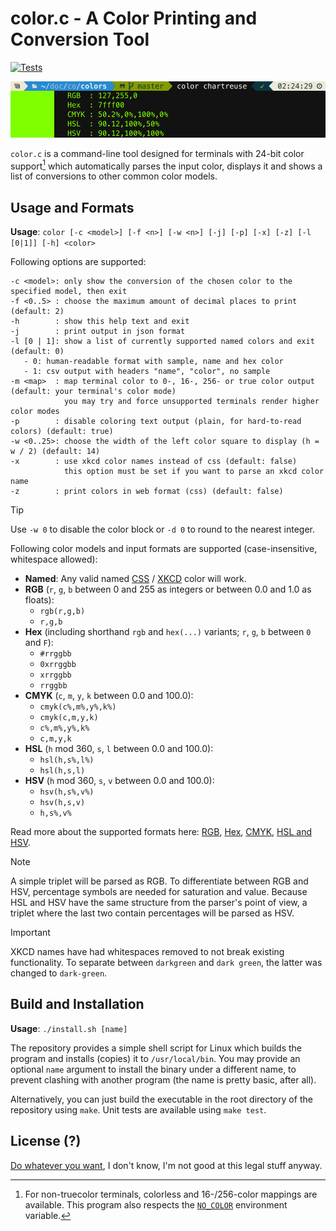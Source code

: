 # color.c - A Color Printing and Conversion Tool
[![Tests](https://github.com/FlamingLeo/color.c/actions/workflows/run-tests.yml/badge.svg)](https://github.com/FlamingLeo/color.c/actions/workflows/run-tests.yml)

![example run](img/example.png)

`color.c` is a command-line tool designed for terminals with 24-bit color support[^1] which automatically parses the input color, displays it and shows a list of conversions to other common color models.

[^1]: For non-truecolor terminals, colorless and 16-/256-color mappings are available. This program also respects the [`NO_COLOR`](https://no-color.org/) environment variable.

## Usage and Formats
**Usage**: `color [-c <model>] [-f <n>] [-w <n>] [-j] [-p] [-x] [-z] [-l [0|1]] [-h] <color>`

Following options are supported:
```text
-c <model>: only show the conversion of the chosen color to the specified model, then exit
-f <0..5> : choose the maximum amount of decimal places to print (default: 2)
-h        : show this help text and exit
-j        : print output in json format
-l [0 | 1]: show a list of currently supported named colors and exit (default: 0)
   - 0: human-readable format with sample, name and hex color
   - 1: csv output with headers "name", "color", no sample
-m <map>  : map terminal color to 0-, 16-, 256- or true color output (default: your terminal's color mode)
            you may try and force unsupported terminals render higher color modes
-p        : disable coloring text output (plain, for hard-to-read colors) (default: true)
-w <0..25>: choose the width of the left color square to display (h = w / 2) (default: 14)
-x        : use xkcd color names instead of css (default: false)
            this option must be set if you want to parse an xkcd color name
-z        : print colors in web format (css) (default: false)
```

> [!TIP]
> Use `-w 0` to disable the color block or `-d 0` to round to the nearest integer.

Following color models and input formats are supported (case-insensitive, whitespace allowed):
- **Named**: Any valid named [CSS](https://github.com/bahamas10/css-color-names/blob/master/css-color-names.json) / [XKCD](https://xkcd.com/color/rgb/) color will work.
- **RGB** (`r`, `g`, `b` between 0 and 255 as integers or between 0.0 and 1.0 as floats): 
    - `rgb(r,g,b)`
    - `r,g,b`
- **Hex** (including shorthand `rgb` and `hex(...)` variants; `r`, `g`, `b` between `0` and `F`):
    - `#rrggbb`
    - `0xrrggbb`
    - `xrrggbb`
    - `rrggbb`
- **CMYK** (`c`, `m`, `y`, `k` between 0.0 and 100.0):
    - `cmyk(c%,m%,y%,k%)`
    - `cmyk(c,m,y,k)`
    - `c%,m%,y%,k%`
    - `c,m,y,k`
- **HSL** (`h` mod 360, `s`, `l` between 0.0 and 100.0):
    - `hsl(h,s%,l%)`
    - `hsl(h,s,l)`
- **HSV** (`h` mod 360, `s`, `v` between 0.0 and 100.0):
    - `hsv(h,s%,v%)`
    - `hsv(h,s,v)`
    - `h,s%,v%`

Read more about the supported formats here: [RGB](https://en.wikipedia.org/wiki/RGB_color_model), [Hex](https://en.wikipedia.org/wiki/Web_colors), [CMYK](https://en.wikipedia.org/wiki/CMYK_color_model), [HSL and HSV](https://en.wikipedia.org/wiki/HSL_and_HSV).

> [!NOTE]  
> A simple triplet will be parsed as RGB. To differentiate between RGB and HSV, percentage symbols are needed for saturation and value. Because HSL and HSV have the same structure from the parser's point of view, a triplet where the last two contain percentages will be parsed as HSV.

> [!IMPORTANT]  
> XKCD names have had whitespaces removed to not break existing functionality. To separate between `darkgreen` and `dark green`, the latter was changed to `dark-green`.

## Build and  Installation
**Usage**: `./install.sh [name]`

The repository provides a simple shell script for Linux which builds the program and installs (copies) it to `/usr/local/bin`. You may provide an optional `name` argument to install the binary under a different name, to prevent clashing with another program (the name is pretty basic, after all).

Alternatively, you can just build the executable in the root directory of the repository using `make`. Unit tests are available using `make test`.

## License (?)
[Do whatever you want](https://en.wikipedia.org/wiki/WTFPL), I don't know, I'm not good at this legal stuff anyway.
